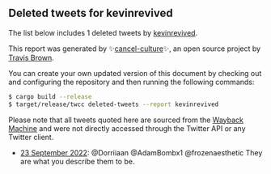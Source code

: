 ## Deleted tweets for kevinrevived

The list below includes 1 deleted tweets by
[kevinrevived](https://twitter.com/kevinrevived).



This report was generated by ✨[cancel-culture](https://github.com/travisbrown/cancel-culture)✨,
an open source project by [Travis Brown](https://twitter.com/travisbrown).

You can create your own updated version of this document by checking out and configuring the
repository and then running the following commands:

```bash
$ cargo build --release
$ target/release/twcc deleted-tweets --report kevinrevived
```

Please note that all tweets quoted here are sourced from the
[Wayback Machine](https://web.archive.org) and were not directly accessed through the Twitter API or
any Twitter client.

* [23 September 2022](https://web.archive.org/web/20220923111909/https://twitter.com/KevinRevived/status/1573270742636105728): @Dorriiaan @AdamBombx1 @frozenaesthetic They are what you describe them to be. <!--1573270742636105728-->
